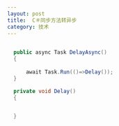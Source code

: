```yaml
---
layout: post
title:  C＃同步方法转异步 
category: 技术 
---
```


 

<!--more-->
<!-- csdn -->

```csharp
  
  public async Task DelayAsync()
  {
  
      await Task.Run(()=>Delay());
  }

  private void Delay()
  {


  }
```


 
